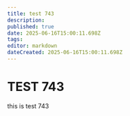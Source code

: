 ```yaml
---
title: test 743
description: 
published: true
date: 2025-06-16T15:00:11.698Z
tags: 
editor: markdown
dateCreated: 2025-06-16T15:00:11.698Z
---
```


# TEST 743
this is test 743
